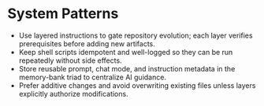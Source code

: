 # System Patterns

- Use layered instructions to gate repository evolution; each layer verifies prerequisites before adding new artifacts.
- Keep shell scripts idempotent and well-logged so they can be run repeatedly without side effects.
- Store reusable prompt, chat mode, and instruction metadata in the memory-bank triad to centralize AI guidance.
- Prefer additive changes and avoid overwriting existing files unless layers explicitly authorize modifications.
